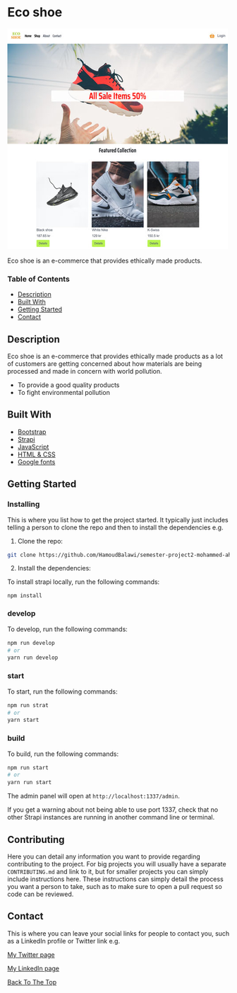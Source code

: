 # Eco shoe

![](image/eco-shoe.jpg)

Eco shoe is an e-commerce that provides ethically made products.

### Table of Contents

- [Description](#description)
- [Built With](#built-with)
- [Getting Started](#getting-started)
- [Contact](#contact)

## Description

Eco shoe is an e-commerce that provides ethically made products as a lot of customers are getting concerned about how materials are being processed and made in concern with world pollution.

- To provide a good quality products
- To fight environmental pollution

## Built With

- [Bootstrap](https://getbootstrap.com)
- [Strapi](https://strapi.io/)
- [JavaScript](https://www.javascript.com/)
- [HTML & CSS](https://html.com/)
- [Google fonts](https://fonts.google.com/)

## Getting Started

### Installing

This is where you list how to get the project started. It typically just includes telling a person to clone the repo and then to install the dependencies e.g.

1. Clone the repo:

```bash
git clone https://github.com/HamoudBalawi/semester-project2-mohammed-ahmed
```

2. Install the dependencies:

To install strapi locally, run the following commands:

```
npm install
```

### develop

To develop, run the following commands:

```bash
npm run develop
# or
yarn run develop
```

### start

To start, run the following commands:

```bash
npm run strat
# or
yarn start
```

### build

To build, run the following commands:

```bash
npm run start
# or
yarn run start
```

The admin panel will open at `http://localhost:1337/admin`.

If you get a warning about not being able to use port 1337, check that no other Strapi instances are running in another command line or terminal.

## Contributing

Here you can detail any information you want to provide regarding contributing to the project. For big projects you will usually have a separate `CONTRIBUTING.md` and link to it, but for smaller projects you can simply include instructions here. These instructions can simply detail the process you want a person to take, such as to make sure to open a pull request so code can be reviewed.

## Contact

This is where you can leave your social links for people to contact you, such as a LinkedIn profile or Twitter link e.g.

[My Twitter page](www.twitter.com)

[My LinkedIn page](www.linkedin.com)

[Back To The Top](#eco-shoe)
